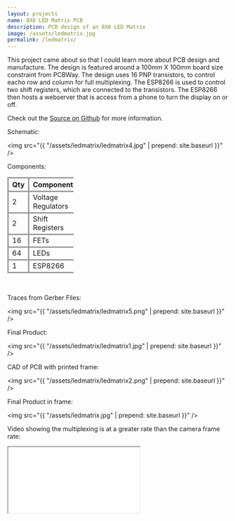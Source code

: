 ```yaml
---
layout: projects
name: 8X8 LED Matrix PCB
description: PCB design of an 8X8 LED Matrix
image: /assets/ledmatrix.jpg
permalink: /ledmatrix/
---
```


This project came about so that I could learn more about PCB design and manufacture. The design is featured around a 100mm X 100mm board size constraint from PCBWay. The design uses 16 PNP transistors, to control eacho row and column for full multiplexing. The ESP8266 is used to control two shift registers, which are connected to the transistors. The ESP8266 then hosts a webserver that is access from a phone to turn the display on or off. 

Check out the [Source on Github](https://github.com/camrbuss/8x8-led-matrix) for more information.

Schematic:

<img src="{{ "/assets/ledmatrix/ledmatrix4.jpg" | prepend: site.baseurl }}" />

Components:

<style>
table {
    width: 30%;
    border-collapse: collapse;
}
th {
    border: medium solid #999;
}
td {
    border: medium solid #999;
}
</style>

| Qty | Component |
| --- | --------- |
| 2 | Voltage Regulators |
| 2 | Shift Registers |
| 16 | FETs |
| 64 | LEDs |
| 1 | ESP8266 |

<br/>

Traces from Gerber Files:

<img src="{{ "/assets/ledmatrix/ledmatrix5.png" | prepend: site.baseurl }}" />

Final Product:

<img src="{{ "/assets/ledmatrix/ledmatrix1.jpg" | prepend: site.baseurl }}" />

CAD of PCB with printed frame:

<img src="{{ "/assets/ledmatrix/ledmatrix2.png" | prepend: site.baseurl }}" />

Final Product in frame:

<img src="{{ "/assets/ledmatrix.jpg" | prepend: site.baseurl }}" />

Video showing the multiplexing is at a greater rate than the camera frame rate:

<iframe src="{{ "/assets/ledmatrix/ledmatrix3.mp4" | prepend: site.baseurl }}"> </iframe> 

